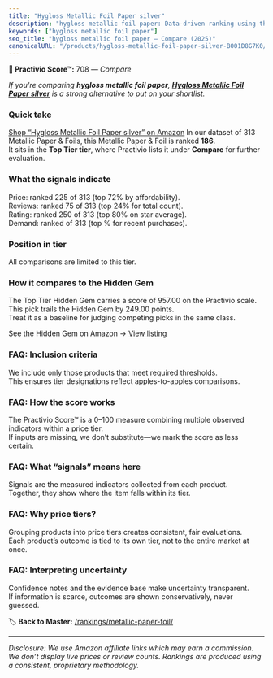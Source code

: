 ```yaml
---
title: "Hygloss Metallic Foil Paper silver"
description: "hygloss metallic foil paper: Data-driven ranking using the Practivio Score™. Positioned by quality, value, demand, findability, momentum."
keywords: ["hygloss metallic foil paper"]
seo_title: "hygloss metallic foil paper — Compare (2025)"
canonicalURL: "/products/hygloss-metallic-foil-paper-silver-B001D8G7K0/"
---
```


**🛒 Practivio Score™:** 708 — _Compare_


*If you're comparing **hygloss metallic foil paper**, **[Hygloss Metallic Foil Paper silver](https://www.amazon.com/dp/B001D8G7K0?tag=practivio-20)** is a strong alternative to put on your shortlist.*
### Quick take
[Shop “Hygloss Metallic Foil Paper silver” on Amazon](https://www.amazon.com/dp/B001D8G7K0?tag=practivio-20)
In our dataset of 313 Metallic Paper & Foils, this Metallic Paper & Foil is ranked **186**.  
It sits in the **Top Tier tier**, where Practivio lists it under **Compare** for further evaluation.

### What the signals indicate
Price: ranked 225 of 313 (top 72% by affordability).  
Reviews: ranked 75 of 313 (top 24% for total count).  
Rating: ranked 250 of 313 (top 80% on star average).  
Demand: ranked  of 313 (top % for recent purchases).

### Position in tier
All comparisons are limited to this tier.

### How it compares to the Hidden Gem
The Top Tier Hidden Gem carries a score of 957.00 on the Practivio scale.  
This pick trails the Hidden Gem by 249.00 points.  
Treat it as a baseline for judging competing picks in the same class.  

See the Hidden Gem on Amazon → [View listing](https://www.amazon.com/dp/B07B414NZ4?tag=practivio-20)

### FAQ: Inclusion criteria
We include only those products that meet required thresholds.  
This ensures tier designations reflect apples-to-apples comparisons.

### FAQ: How the score works
The Practivio Score™ is a 0–100 measure combining multiple observed indicators within a price tier.  
If inputs are missing, we don’t substitute—we mark the score as less certain.

### FAQ: What “signals” means here
Signals are the measured indicators collected from each product.  
Together, they show where the item falls within its tier.

### FAQ: Why price tiers?
Grouping products into price tiers creates consistent, fair evaluations.  
Each product’s outcome is tied to its own tier, not to the entire market at once.

### FAQ: Interpreting uncertainty
Confidence notes and the evidence base make uncertainty transparent.  
If information is scarce, outcomes are shown conservatively, never guessed.

<!-- Missing template for Compare/CompareWithinPriceClass -->


🏷️ **Back to Master:** [/rankings/metallic-paper-foil/](/rankings/metallic-paper-foil/)

---
_Disclosure: We use Amazon affiliate links which may earn a commission. We don’t display live prices or review counts. Rankings are produced using a consistent, proprietary methodology._

